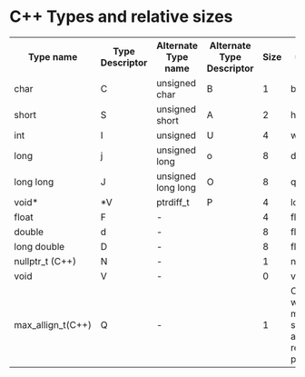 <h1>C++ Types and relative sizes</h1>

<table>
  <tr>
    <th>Type name</th>
    <th>Type Descriptor</th>
    <th>Alternate Type name</td>
    <th>Alternate Type Descriptor</th>
    <th>Size</th>
    <th>underlying</th>
    <th>Alignment</th>
  </tr>
  <tr>
    <td>char</td>
    <td>C</td>
    <td>unsigned char</td>
    <td>B</td>
    <td>1</td>
    <td>byte</td>
    <td>2</td>
  </tr>
  <tr>
    <td>short</td>
    <td>S</td>
    <td>unsigned short</td>
    <td>A</td>
    <td>2</td>
    <td>hword</td>
    <td>2</td>
  </tr>
  <tr>
    <td>int</td>
    <td>I</td>
    <td>unsigned</td>
    <td>U</td>
    <td>4</td>
    <td>word</td>
    <td>4</td>
  </tr>
  <tr>
    <td>long</td>
    <td>j</td>
    <td>unsigned long</td>
    <td>o</td>
    <td>8</td>
    <td>dword</td>
    <td>4</td>
  </tr>
  <tr>
    <td>long long</td>
    <td>J</td>
    <td>unsigned long long</td>
    <td>O</td>
    <td>8</td>
    <td>qword</td>
    <td>4</td>
  </tr>
  <tr>
    <td>void*</td>
    <td>*V</td>
    <td>ptrdiff_t</td>
    <td>P</td>
    <td>4</td>
    <td>long address</td>
    <td>4</td>
  </tr>
  <tr>
    <td>float</td>
    <td>F</td>
    <td colspan="2">-</td>
    <td>4</td>
    <td>float word</td>
    <td>4</td>
  </tr>
  <tr>
    <td>double</td>
    <td>d</td>
    <td colspan="2">-</td>
    <td>8</td>
    <td>float dword</td>
    <td>4</td>
  </tr>
  <tr>
    <td>long double</td>
    <td>D</td>
    <td colspan="2">-</td>
    <td>8</td>
    <td>float qword</td>
    <td>4</td>
  </tr>
  <tr>
    <td>nullptr_t (C++)</td>
    <td>N</td>
    <td colspan="2">-</td>
    <td>1</td>
    <td>null address</td>
    <td>1</td>
  </tr>
  <tr>
    <td>void</td>
    <td>V</td>
    <td colspan="2">-</td>
    <td>0</td>
    <td>void</td>
    <td>-</td>
  </tr>
  <tr>
    <td>max_allign_t(C++)</td>
    <td>Q</td>
    <td colspan="2">-</td>
    <td>1</td>
    <td>Custom type with the maximum standard alignment requirements possible</td>
    <td>16</td>
  </tr>
</table>

